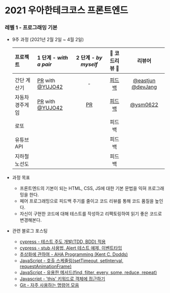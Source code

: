 # 2021 우아한테크코스 프론트엔드

### 레벨 1 - 프로그래밍 기본
- 9주 과정 (2021년 2월 2일  ~ 4월 2일)

  |   프로젝트    |  1 단계 - _with a pair_  |  2 단계 - _by myself_ |   🌟  코드리뷰 🌟   |    리뷰어    |
  | :---------- | :------------------ | :-------------: | :--------------: | :---------: |
  |||||||
  | 간단 계산기   |  [PR](https://github.com/woowacourse/javascript-calculator/pull/6) with [@YUJO42](https://github.com/YUJO42) | - | [피드백](https://365kim.tistory.com/75) | [@eastjun](https://github.com/eastjun) [@devJang](https://github.com/devJang) |
  | 자동차경주게임 | [PR](https://github.com/woowacourse/javascript-racingcar/pull/6) with [@YUJO42](https://github.com/YUJO42) | [PR](https://github.com/woowacourse/javascript-racingcar/pull/31) | [피드백](https://365kim.tistory.com/82) | [@ysm0622](https://github.com/ysm0622) | 
  | 로또         |   |    | 피드백 |            |
  | 유튜브API     |   |    | 피드백 |            |
  | 지하철노선도   |   |    | 피드백 |            |

- 과정 목표
  - 프론트엔드의 기본이 되는 HTML, CSS, JS에 대한 기본 문법을 익혀 프로그래밍을 한다.
  - 페어 프로그래밍으로 피드백 주기를 줄이고 코드 리뷰를 통해 코드 품질을 높인다.
  - 자신이 구현한 코드에 대해 테스트를 작성하고 리팩토링하여 읽기 좋은 코드로 변경해본다.

- 관련 블로그 포스팅
  - [cypress - 테스트 주도 개발(TDD, BDD) 적용](https://365kim.tistory.com/70)
  - [cypress - stub 사용법, Alert 테스트 예제, 이벤트타입](https://365kim.tistory.com/74)
  - [추상화에 관하여 - AHA Programming (Kent C. Dodds)](https://365kim.tistory.com/77)
  - [JavaScript - 호출 스케줄링(setTimeout, setInterval, requestAnimationFrame)](https://365kim.tistory.com/72)
  - [JavaScript - 유용한 메서드(find, filter, every, some, reduce, repeat)](https://365kim.tistory.com/76)
  - [Javascript - 'this' 키워드로 객체에 접근하기](https://365kim.tistory.com/81)
  - [Git - 자주 사용하는 명령어 모음](https://365kim.tistory.com/78)
  
<br/>
